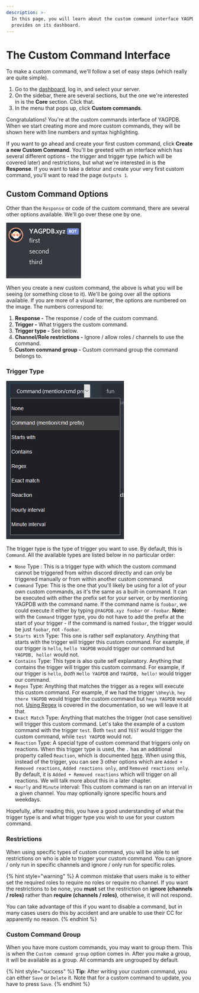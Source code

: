 ```yaml
---
description: >-
  In this page, you will learn about the custom command interface YAGPDB
  provides on its dashboard.
---
```


# The Custom Command Interface

To make a custom command, we'll follow a set of easy steps \(which really are quite simple\).

1. Go to the [dashboard](https://yagpdb.xyz/manage), log in, and select your server.
2. On the sidebar, there are several sections, but the one we're interested in is the **Core** section. Click that.
3. In the menu that pops up, click **Custom commands**.

Congratulations! You're at the custom commands interface of YAGPDB. When we start creating more and more custom commands, they will be shown here with line numbers and syntax highlighting.

If you want to go ahead and create your first custom command, click **Create a new Custom Command**. You'll be greeted with an interface which has several different options - the trigger and trigger type \(which will be covered later\) and restrictions, but what we're interested in is the **Response**. If you want to take a detour and create your very first custom command, you'll want to read the page `Outputs 1`.

## Custom Command Options

Other than the `Response` or code of the custom command, there are several other options available. We'll go over these one by one.

![](.gitbook/assets/image-25.png)

When you create a new custom command, the above is what you will be seeing \(or something close to it\). We'll be going over all the options available. If you are more of a visual learner, the options are numbered on the image. The numbers correspond to:

1. **Response -** The response / code of the custom command.
2. **Trigger -** What triggers the custom command.
3. **Trigger type -** See below.
4. **Channel/Role restrictions -** Ignore / allow roles / channels to use the command.
5. **Custom command group -** Custom command group the command belongs to.

### Trigger Type

![](.gitbook/assets/image-1.png)

The trigger type is the type of trigger you want to use. By default, this is `Command`. All the available types are listed below in no particular order:

* `None` Type : This is a trigger type with which the custom command cannot be triggered from within discord directly and can only be triggered manually or from within another custom command.  
* `Command` Type: This is the one that you'll likely be using for a lot of your own custom commands, as it's the same as a built-in command. It can be executed with either the prefix set for your server, or by mentioning YAGPDB with the command name. If the command name is `foobar`, we could execute it either by typing `@YAGPDB.xyz foobar` or `-foobar`. **Note:** with the `Command` trigger type, you do not have to add the prefix at the start of your trigger - if the command is named `foobar`, the trigger would be just `foobar`, not `-foobar`. 
* `Starts With` Type: This one is rather self explanatory. Anything that starts with the trigger will trigger this custom command. For example, if our trigger is `hello`, `hello YAGPDB` would trigger our command but `YAGPDB, hello!` would not. 
* `Contains` Type: This type is also quite self explanatory. Anything that contains the trigger will trigger this custom command. For example, if our trigger is `hello`, _both_ `Hello YAGPDB` and `YAGPDB, hello!` would trigger our command. 
* `Regex` Type: Anything that matches the trigger as a regex will execute this custom command. For example, if we had the trigger `\bhey\b`, `hey there YAGPDB` would trigger the custom command but `heya YAGPDB` would not. [Using Regex](https://docs.yagpdb.xyz/reference/regex) is covered in the documentation, so we will leave it at that. 
* `Exact Match` Type: Anything that matches the trigger \(not case sensitive\) will trigger this custom command. Let's take the example of a custom command with the trigger `test`. Both `test` and `TEST` would trigger the custom command, while `test YAGPDB` would not. 
* `Reaction` Type: A special type of custom command that triggers only on reactions. When this trigger type is used, the `.` has an additional property called `Reaction`, which is documented [here](https://docs.yagpdb.xyz/reference/templates#reaction). When using this, instead of the trigger, you can see 3 other options which are `Added + Removed reactions`, `Added reactions only`, and `Removed reactions only`. By default, it is `Added + Removed reactions` which will trigger on all reactions. We will talk more about this in a later chapter. 
* `Hourly` and `Minute` interval: This custom command is ran on an interval in a given channel. You may optionally ignore specific hours and weekdays.

Hopefully, after reading this, you have a good understanding of what the trigger type is and what trigger type you wish to use for your custom command.

### Restrictions

When using specific types of custom command, you will be able to set restrictions on who is able to trigger your custom command. You can ignore / only run in specific channels and ignore / only run for specific roles.

{% hint style="warning" %}
A common mistake that users make is to either set the required roles to require no roles or require no channel. If you want the restrictions to be none, you **must** set the restriction on **ignore \(channels / roles\)** rather than **require \(channels / roles\)**, otherwise, it will not respond.

You can take advantage of this if you want to disable a command, but in many cases users do this by accident and are unable to use their CC for apparently no reason.
{% endhint %}

### Custom Command Group

When you have more custom commands, you may want to group them. This is when the `Custom command group` option comes in. After you make a group, it will be available as a group. All commands are ungrouped by default.

{% hint style="success" %}
**Tip:** After writing your custom command, you can either `Save` or `Delete` it. Note that for a custom command to update, you have to press `Save`.
{% endhint %}

